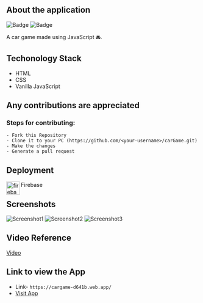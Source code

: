 ## About the application

![Badge](https://img.shields.io/badge/car--game-application-brightgreen)
![Badge](https://img.shields.io/badge/open--source-%E2%9D%A4-red)

A car game made using JavaScript 🚘.

## Techonology Stack

 - HTML
 - CSS
 - Vanilla JavaScript

## Any contributions are appreciated 

### Steps for contributing:
```
- Fork this Repository
- Clone it to your PC (https://github.com/<your-username>/carGame.git)
- Make the changes
- Generate a pull request
```
## Deployment
  <img align="left" alt="firebase" width="35px" src="https://www.vectorlogo.zone/logos/firebase/firebase-icon.svg" />
  Firebase<br>
  
## Screenshots
![Screenshot1](https://user-images.githubusercontent.com/80754608/123685220-137da100-d86c-11eb-93ae-f3438059ec41.png)
![Screenshot2](https://user-images.githubusercontent.com/80754608/123685224-14163780-d86c-11eb-89d3-e3beaa315e6f.png)
![Screenshot3](https://user-images.githubusercontent.com/80754608/123685232-15476480-d86c-11eb-9ead-3db7d5f411fc.png)

## Video Reference
[Video](https://user-images.githubusercontent.com/80754608/123690968-ac171f80-d872-11eb-913a-bb7273f0b400.mp4)

## Link to view the App
 - Link- `https://cargame-d641b.web.app/`
 - [Visit App](https://cargame-d641b.web.app/)
